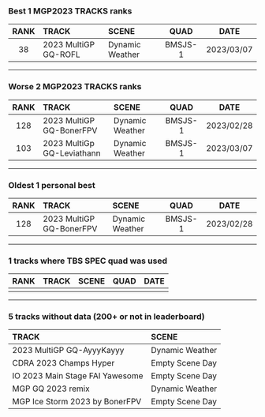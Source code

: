 ### Best 1 MGP2023 TRACKS ranks
|RANK|TRACK|SCENE|QUAD|DATE|
|:---:|:---|:---|:---:|:---:|
|38|2023 MultiGP GQ-ROFL|Dynamic Weather|BMSJS-1|2023/03/07|
---
### Worse 2 MGP2023 TRACKS ranks
|RANK|TRACK|SCENE|QUAD|DATE|
|:---:|:---|:---|:---:|:---:|
|128|2023 MultiGP GQ-BonerFPV|Dynamic Weather|BMSJS-1|2023/02/28|
|103|2023 MultiGp GQ-Leviathann|Dynamic Weather|BMSJS-1|2023/03/07|
---
### Oldest 1 personal best
|RANK|TRACK|SCENE|QUAD|DATE|
|:---:|:---|:---|:---:|:---:|
|128|2023 MultiGP GQ-BonerFPV|Dynamic Weather|BMSJS-1|2023/02/28|
---
### 1 tracks where TBS SPEC quad was used
|RANK|TRACK|SCENE|QUAD|DATE|
|:---:|:---|:---|:---:|:---:|
||||||
---
### 5 tracks without data (200+ or not in leaderboard)
|TRACK|SCENE|
|:---|:---|
|2023 MultiGP GQ-AyyyKayyy|Dynamic Weather|
|CDRA 2023  Champs Hyper|Empty Scene Day|
|IO 2023 Main Stage FAI Yawesome|Empty Scene Day|
|MGP GQ 2023 remix|Dynamic Weather|
|MGP Ice Storm 2023 by BonerFPV|Empty Scene Day|
